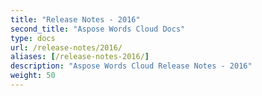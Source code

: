 ```yaml
---
title: "Release Notes - 2016"
second_title: "Aspose Words Cloud Docs"
type: docs
url: /release-notes/2016/
aliases: [/release-notes-2016/]
description: "Aspose Words Cloud Release Notes - 2016"
weight: 50
---
```

